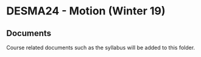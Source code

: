 
# DESMA24 - Motion (Winter 19)
## Documents
Course related documents such as the syllabus will be added to this folder.